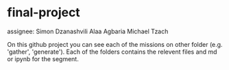 # final-project
assignee: 
Simon Dzanashvili
Alaa Agbaria
Michael Tzach

On this github project you can see each of the missions on other folder (e.g. 'gather', 'generate').
Each of the folders contains the relevent files and md or ipynb for the segment.

